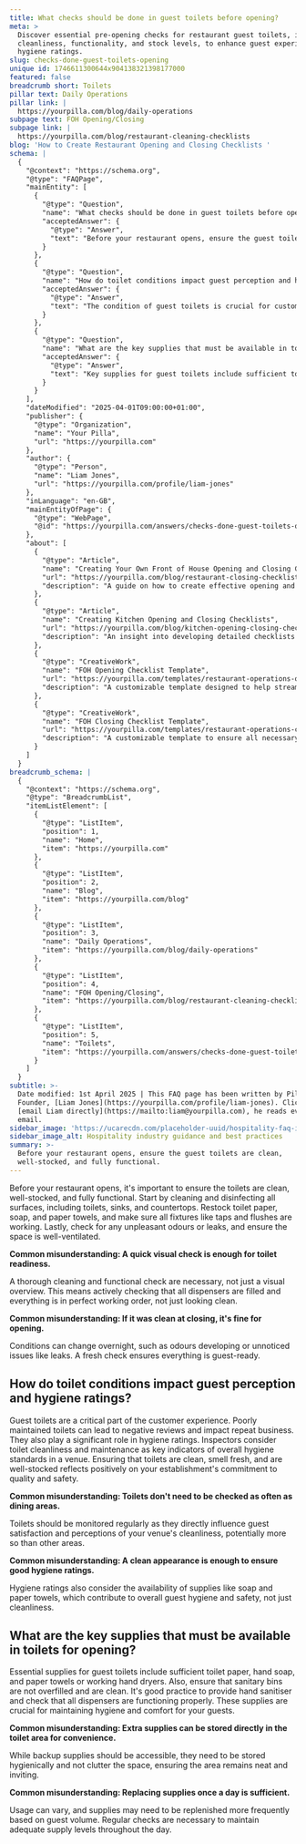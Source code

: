 ```yaml
---
title: What checks should be done in guest toilets before opening?
meta: >
  Discover essential pre-opening checks for restaurant guest toilets, including
  cleanliness, functionality, and stock levels, to enhance guest experience and
  hygiene ratings.
slug: checks-done-guest-toilets-opening
unique id: 1746611300644x904138321398177000
featured: false
breadcrumb short: Toilets
pillar text: Daily Operations
pillar link: |
  https://yourpilla.com/blog/daily-operations
subpage text: FOH Opening/Closing
subpage link: |
  https://yourpilla.com/blog/restaurant-cleaning-checklists
blog: 'How to Create Restaurant Opening and Closing Checklists '
schema: |
  {
    "@context": "https://schema.org",
    "@type": "FAQPage",
    "mainEntity": [
      {
        "@type": "Question",
        "name": "What checks should be done in guest toilets before opening?",
        "acceptedAnswer": {
          "@type": "Answer",
          "text": "Before your restaurant opens, ensure the guest toilets are clean, well-stocked, and fully functional. This includes cleaning and disinfecting all surfaces, restocking essential supplies like toilet paper, soap, and paper towels, and checking that all fixtures are working properly. Additionally, inspect for any unpleasant odours or leaks, and confirm that the space is well-ventilated to ensure it is welcoming for guests."
        }
      },
      {
        "@type": "Question",
        "name": "How do toilet conditions impact guest perception and hygiene ratings?",
        "acceptedAnswer": {
          "@type": "Answer",
          "text": "The condition of guest toilets is crucial for customer experience and hygiene standards. Well-maintained toilets enhance guest satisfaction and reflect positively on your establishment's hygiene ratings. Inspectors also assess toilet cleanliness and functionality when evaluating overall hygiene standards, making regular monitoring and maintenance essential for maintaining quality and safety."
        }
      },
      {
        "@type": "Question",
        "name": "What are the key supplies that must be available in toilets for opening?",
        "acceptedAnswer": {
          "@type": "Answer",
          "text": "Key supplies for guest toilets include sufficient toilet paper, hand soap, and paper towels or operational hand dryers. Ensure sanitary bins are clean and not overfilled. It's also advisable to provide hand sanitiser and check that all dispensers are functional. These measures are crucial for maintaining hygiene and comfort for your guests."
        }
      }
    ],
    "dateModified": "2025-04-01T09:00:00+01:00",
    "publisher": {
      "@type": "Organization",
      "name": "Your Pilla",
      "url": "https://yourpilla.com"
    },
    "author": {
      "@type": "Person",
      "name": "Liam Jones",
      "url": "https://yourpilla.com/profile/liam-jones"
    },
    "inLanguage": "en-GB",
    "mainEntityOfPage": {
      "@type": "WebPage",
      "@id": "https://yourpilla.com/answers/checks-done-guest-toilets-opening"
    },
    "about": [
      {
        "@type": "Article",
        "name": "Creating Your Own Front of House Opening and Closing Checklists",
        "url": "https://yourpilla.com/blog/restaurant-closing-checklist",
        "description": "A guide on how to create effective opening and closing checklists for restaurant front of house operations."
      },
      {
        "@type": "Article",
        "name": "Creating Kitchen Opening and Closing Checklists",
        "url": "https://yourpilla.com/blog/kitchen-opening-closing-checklists",
        "description": "An insight into developing detailed checklists for kitchen operations to ensure optimal setup and closure processes."
      },
      {
        "@type": "CreativeWork",
        "name": "FOH Opening Checklist Template",
        "url": "https://yourpilla.com/templates/restaurant-operations-opening-checklist",
        "description": "A customizable template designed to help streamline front-of-house operations during restaurant opening."
      },
      {
        "@type": "CreativeWork",
        "name": "FOH Closing Checklist Template",
        "url": "https://yourpilla.com/templates/restaurant-operations-closing-checklist",
        "description": "A customizable template to ensure all necessary tasks are completed during the closing of front-of-house operations."
      }
    ]
  }
breadcrumb_schema: |
  {
    "@context": "https://schema.org",
    "@type": "BreadcrumbList",
    "itemListElement": [
      {
        "@type": "ListItem",
        "position": 1,
        "name": "Home",
        "item": "https://yourpilla.com"
      },
      {
        "@type": "ListItem",
        "position": 2,
        "name": "Blog",
        "item": "https://yourpilla.com/blog"
      },
      {
        "@type": "ListItem",
        "position": 3,
        "name": "Daily Operations",
        "item": "https://yourpilla.com/blog/daily-operations"
      },
      {
        "@type": "ListItem",
        "position": 4,
        "name": "FOH Opening/Closing",
        "item": "https://yourpilla.com/blog/restaurant-cleaning-checklists"
      },
      {
        "@type": "ListItem",
        "position": 5,
        "name": "Toilets",
        "item": "https://yourpilla.com/answers/checks-done-guest-toilets-opening"
      }
    ]
  }
subtitle: >-
  Date modified: 1st April 2025 | This FAQ page has been written by Pilla
  Founder, [Liam Jones](https://yourpilla.com/profile/liam-jones). Click to
  [email Liam directly](https://mailto:liam@yourpilla.com), he reads every
  email.
sidebar_image: 'https://ucarecdn.com/placeholder-uuid/hospitality-faq-image.jpg'
sidebar_image_alt: Hospitality industry guidance and best practices
summary: >-
  Before your restaurant opens, ensure the guest toilets are clean,
  well-stocked, and fully functional.
---
```

Before your restaurant opens, it's important to ensure the toilets are clean, well-stocked, and fully functional. Start by cleaning and disinfecting all surfaces, including toilets, sinks, and countertops. Restock toilet paper, soap, and paper towels, and make sure all fixtures like taps and flushes are working. Lastly, check for any unpleasant odours or leaks, and ensure the space is well-ventilated.

**Common misunderstanding: A quick visual check is enough for toilet readiness.**

A thorough cleaning and functional check are necessary, not just a visual overview. This means actively checking that all dispensers are filled and everything is in perfect working order, not just looking clean.

**Common misunderstanding: If it was clean at closing, it's fine for opening.**

Conditions can change overnight, such as odours developing or unnoticed issues like leaks. A fresh check ensures everything is guest-ready.

## How do toilet conditions impact guest perception and hygiene ratings?

Guest toilets are a critical part of the customer experience. Poorly maintained toilets can lead to negative reviews and impact repeat business. They also play a significant role in hygiene ratings. Inspectors consider toilet cleanliness and maintenance as key indicators of overall hygiene standards in a venue. Ensuring that toilets are clean, smell fresh, and are well-stocked reflects positively on your establishment's commitment to quality and safety.

**Common misunderstanding: Toilets don't need to be checked as often as dining areas.**

Toilets should be monitored regularly as they directly influence guest satisfaction and perceptions of your venue's cleanliness, potentially more so than other areas.

**Common misunderstanding: A clean appearance is enough to ensure good hygiene ratings.**

Hygiene ratings also consider the availability of supplies like soap and paper towels, which contribute to overall guest hygiene and safety, not just cleanliness.

## What are the key supplies that must be available in toilets for opening?

Essential supplies for guest toilets include sufficient toilet paper, hand soap, and paper towels or working hand dryers. Also, ensure that sanitary bins are not overfilled and are clean. It's good practice to provide hand sanitiser and check that all dispensers are functioning properly. These supplies are crucial for maintaining hygiene and comfort for your guests.

**Common misunderstanding: Extra supplies can be stored directly in the toilet area for convenience.**

While backup supplies should be accessible, they need to be stored hygienically and not clutter the space, ensuring the area remains neat and inviting.

**Common misunderstanding: Replacing supplies once a day is sufficient.**

Usage can vary, and supplies may need to be replenished more frequently based on guest volume. Regular checks are necessary to maintain adequate supply levels throughout the day.
